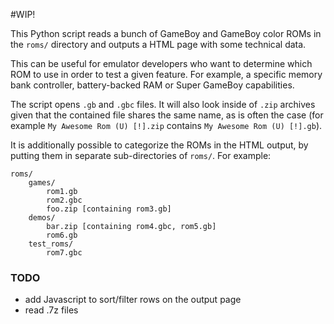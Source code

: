 #WIP!

This Python script reads a bunch of GameBoy and GameBoy color ROMs in the `roms/` directory and outputs a HTML page with some technical data.

This can be useful for emulator developers who want to determine which ROM to use in order to test a given feature. For example, a specific memory bank controller, battery-backed RAM or Super GameBoy capabilities.

The script opens `.gb` and `.gbc` files. It will also look inside of `.zip` archives given that the contained file shares the same name, as is often the case (for example `My Awesome Rom (U) [!].zip` contains `My Awesome Rom (U) [!].gb`).

It is additionally possible to categorize the ROMs in the HTML output, by putting them in separate sub-directories of `roms/`. For example:

    roms/
        games/
            rom1.gb
            rom2.gbc
            foo.zip [containing rom3.gb]
        demos/
            bar.zip [containing rom4.gbc, rom5.gb]
            rom6.gb
        test_roms/
            rom7.gbc


### TODO
- add Javascript to sort/filter rows on the output page
- read .7z files